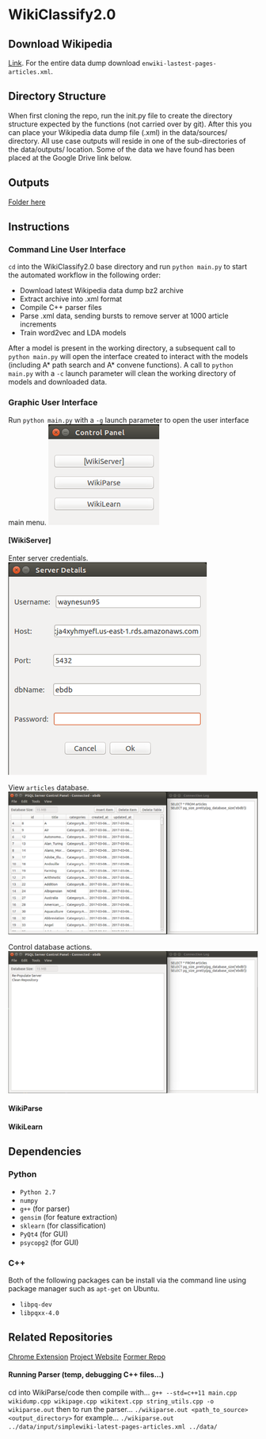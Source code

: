 # WikiClassify2.0

## Download Wikipedia
[Link](https://dumps.wikimedia.org/enwiki/latest/). For the entire data dump download `enwiki-lastest-pages-articles.xml`.

## Directory Structure
When first cloning the repo, run the init.py file to create the directory structure expected by the functions (not carried over by git). After this you can place your Wikipedia data dump file (.xml) in the data/sources/ directory. All use case outputs will reside in one of the sub-directories of the data/outputs/ location. Some of the data we have found has been placed at the Google Drive link below.

## Outputs
[Folder here](https://drive.google.com/open?id=0BxJe_Ggl7BIgbGFHd3lkMDA3d3M)

## Instructions

### Command Line User Interface
`cd` into the WikiClassify2.0 base directory and run `python main.py` to start the automated workflow in the following order:<br>
* Download latest Wikipedia data dump bz2 archive
* Extract archive into .xml format
* Compile C++ parser files
* Parse .xml data, sending bursts to remove server at 1000 article increments
* Train word2vec and LDA models

After a model is present in the working directory, a subsequent call to `python main.py` will open the interface created to interact with the models (including A\* path search and A\* convene functions). A call to `python main.py` with a `-c` launch parameter will clean the working directory of models and downloaded data.

### Graphic User Interface
Run `python main.py` with a `-g` launch parameter to open the user interface main menu.
![Alt text](https://github.com/bfaure/WikiClassify2.0/blob/master/resources/screenshots/main_menu.PNG)

#### [WikiServer]
Enter server credentials.
![Alt text](https://github.com/bfaure/WikiClassify2.0/blob/master/resources/screenshots/login_window.PNG)

View `articles` database.
![Alt text](https://github.com/bfaure/WikiClassify2.0/blob/master/resources/screenshots/table_view.PNG)

Control database actions.
![Alt text](https://github.com/bfaure/WikiClassify2.0/blob/master/resources/screenshots/control_panel.PNG)

#### WikiParse
#### WikiLearn

## Dependencies
### Python
* `Python 2.7`
* `numpy`
* `g++` (for parser)
* `gensim` (for feature extraction)
* `sklearn` (for classification)
* `PyQt4` (for GUI)
* `psycopg2` (for GUI)
### C++
Both of the following packages can be install via the command line using package manager such as `apt-get` on Ubuntu.
* `libpq-dev`
* `libpqxx-4.0`

## Related Repositories

[Chrome Extension](https://github.com/lukewielgus/WikiExtension) 
[Project Website](https://github.com/waynesun95/WikiClassifySite)
[Former Repo](https://github.com/nathankjer/WikiClassify)

#### Running Parser (temp, debugging C++ files...)
cd into WikiParse/code then compile with...
`g++ --std=c++11 main.cpp wikidump.cpp wikipage.cpp wikitext.cpp string_utils.cpp -o wikiparse.out`
then to run the parser...
`./wikiparse.out <path_to_source> <output_directory>`
for example...
`./wikiparse.out ../data/input/simplewiki-latest-pages-articles.xml ../data/`
